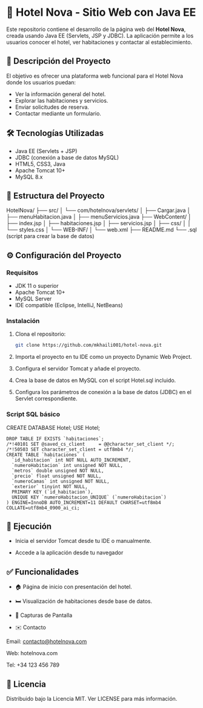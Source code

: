 # 🌟 Hotel Nova - Sitio Web con Java EE

Este repositorio contiene el desarrollo de la página web del **Hotel Nova**, creada usando Java EE (Servlets, JSP y JDBC). La aplicación permite a los usuarios conocer el hotel, ver habitaciones y contactar al establecimiento.

## 🏨 Descripción del Proyecto

El objetivo es ofrecer una plataforma web funcional para el Hotel Nova donde los usuarios puedan:

- Ver la información general del hotel.
- Explorar las habitaciones y servicios.
- Enviar solicitudes de reserva.
- Contactar mediante un formulario.

## 🛠️ Tecnologías Utilizadas

- Java EE (Servlets + JSP)
- JDBC (conexión a base de datos MySQL)
- HTML5, CSS3, Java
- Apache Tomcat 10+
- MySQL 8.x

## 📁 Estructura del Proyecto

HotelNova/
├── src/
│ └── com/hotelnova/servlets/
│ ├── Cargar.java
│ ├── menuHabitacion.java
│ ├── menuServicios.java
├── WebContent/
│ ├── index.jsp
│ ├── habitaciones.jsp
│ ├── servicios.jsp
│ ├── css/
│ │ └── styles.css
│ └── WEB-INF/
│ └── web.xml
├── README.md
└── .sql (script para crear la base de datos)


## ⚙️ Configuración del Proyecto

### Requisitos

- JDK 11 o superior
- Apache Tomcat 10+
- MySQL Server
- IDE compatible (Eclipse, IntelliJ, NetBeans)

### Instalación

1. Clona el repositorio:
   ```bash
   git clone https://github.com/mkhaili001/hotel-nova.git
   ```
2. Importa el proyecto en tu IDE como un proyecto Dynamic Web Project.

3. Configura el servidor Tomcat y añade el proyecto.

4. Crea la base de datos en MySQL con el script Hotel.sql incluido.

5. Configura los parámetros de conexión a la base de datos (JDBC) en el Servlet correspondiente.

### Script SQL básico

CREATE DATABASE Hotel;
USE Hotel;

    
    DROP TABLE IF EXISTS `habitaciones`;
    /*!40101 SET @saved_cs_client     = @@character_set_client */;
    /*!50503 SET character_set_client = utf8mb4 */;
    CREATE TABLE `habitaciones` (
      `id_habitacion` int NOT NULL AUTO_INCREMENT,
      `numeroHabitacion` int unsigned NOT NULL,
      `metros` double unsigned NOT NULL,
      `precio` float unsigned NOT NULL,
      `numeroCamas` int unsigned NOT NULL,
      `exterior` tinyint NOT NULL,
      PRIMARY KEY (`id_habitacion`),
      UNIQUE KEY `numeroHabitacion_UNIQUE` (`numeroHabitacion`)
    ) ENGINE=InnoDB AUTO_INCREMENT=11 DEFAULT CHARSET=utf8mb4 COLLATE=utf8mb4_0900_ai_ci;

## 🚀 Ejecución

- Inicia el servidor Tomcat desde tu IDE o manualmente.

- Accede a la aplicación desde tu navegador



## ✅ Funcionalidades

- 🏠 Página de inicio con presentación del hotel.

- 🛏️ Visualización de habitaciones desde base de datos.

- 📸 Capturas de Pantalla

- ✉️ Contacto

Email: contacto@hotelnova.com

Web: hotelnova.com

Tel: +34 123 456 789

## 📄 Licencia

Distribuido bajo la Licencia MIT. Ver LICENSE para más información.
